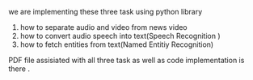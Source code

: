 

we are implementing these three task using python library

1. how to separate audio and video from news video
2. how to convert audio speech into text(Speech Recognition )
3. how to fetch entities from text(Named Entitiy Recognition)

 
PDF file assisiated with all three task as well as code implementation is there .

